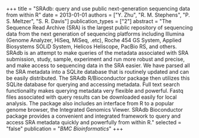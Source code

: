 +++
title = "SRAdb: query and use public next-generation sequencing data from within R"
date = 2013-01-01
authors = ["Y. Zhu", "R. M. Stephens", "P. S. Meltzer", "S. R. Davis"]
publication_types = ["2"]
abstract = "The Sequence Read Archive (SRA) is the largest public repository of sequencing data from the next generation of sequencing platforms including Illumina (Genome Analyzer, HiSeq, MiSeq, .etc), Roche 454 GS System, Applied Biosystems SOLiD System, Helicos Heliscope, PacBio RS, and others. SRAdb is an attempt to make queries of the metadata associated with SRA submission, study, sample, experiment and run more robust and precise, and make access to sequencing data in the SRA easier. We have parsed all the SRA metadata into a SQLite database that is routinely updated and can be easily distributed. The SRAdb R/Bioconductor package then utilizes this SQLite database for querying and accessing metadata. Full text search functionality makes querying metadata very flexible and powerful. Fastq files associated with query results can be downloaded easily for local analysis. The package also includes an interface from R to a popular genome browser, the Integrated Genomics Viewer. SRAdb Bioconductor package provides a convenient and integrated framework to query and access SRA metadata quickly and powerfully from within R."
selected = "false"
publication = "*BMC Bioinformatics*"
+++

